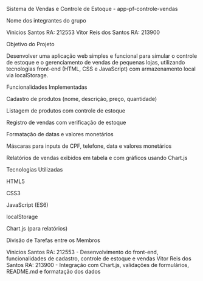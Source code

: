 Sistema de Vendas e Controle de Estoque - app-pf-controle-vendas

Nome dos integrantes do grupo

Vinicios Santos RA: 212553
Vitor Reis dos Santos RA: 213900

Objetivo do Projeto

Desenvolver uma aplicação web simples e funcional para simular o controle de estoque e o gerenciamento de vendas de pequenas lojas, utilizando tecnologias front-end (HTML, CSS e JavaScript) com armazenamento local via localStorage.

Funcionalidades Implementadas

Cadastro de produtos (nome, descrição, preço, quantidade)

Listagem de produtos com controle de estoque

Registro de vendas com verificação de estoque

Formatação de datas e valores monetários

Máscaras para inputs de CPF, telefone, data e valores monetários

Relatórios de vendas exibidos em tabela e com gráficos usando Chart.js

Tecnologias Utilizadas

HTML5

CSS3

JavaScript (ES6)

localStorage

Chart.js (para relatórios)

Divisão de Tarefas entre os Membros

Vinicios Santos RA: 212553 - Desenvolvimento do front-end, funcionalidades de cadastro, controle de estoque e vendas
Vitor Reis dos Santos RA: 213900 - Integração com Chart.js, validações de formulários, README.md e formatação dos dados
